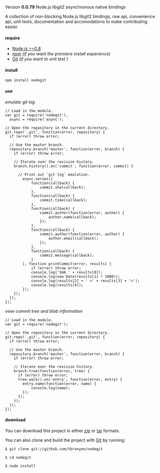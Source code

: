 Version **0.0.79** Node.js libgit2 asynchronous native bindings

A collection of non-blocking Node.js libgit2 bindings, raw api, convenience api, unit tests, documentation and accomodations to make contributing easier.

#### require

* [Node.js >=0.8](http://nodejs.org/)
* [npm](http://npmjs.org/) *(if you want the premiere install experience)*
* [Git](http://git-scm.com/) *(if you want to unit test )*  
  
#### install  

    npm install nodegit
  
  

#### use

*emulate git log*

    // Load in the module.
    var git = require('nodegit'),
      async = require('async');

    // Open the repository in the current directory.
    git.repo('.git', function(error, repository) {
      if (error) throw error;

      // Use the master branch.
      repository.branch('master', function(error, branch) {
        if (error) throw error;

        // Iterate over the revision history.
        branch.history().on('commit', function(error, commit) {

          // Print out `git log` emulation.
            async.series([
                function(callback) {
                    commit.sha(callback);
                },
                function(callback) {
                    commit.time(callback);
                },
                function(callback) {
                    commit.author(function(error, author) {
                        author.name(callback);
                    });
                },
                function(callback) {
                    commit.author(function(error, author) {
                        author.email(callback);
                    });
                },
                function(callback) {
                    commit.message(callback);
                }
            ], function printCommit(error, results) {
                if (error) throw error;
                console.log('SHA ' + results[0]);
                console.log(new Date(results[1] * 1000));
                console.log(results[2] + ' <' + results[3] + '>');
                console.log(results[4]);
            });
        });
      });
    });

*view commit tree and blob information*

    // Load in the module.
    var git = require('nodegit');

    // Open the repository in the current directory.
    git.repo('.git', function(error, repository) {
      if (error) throw error;

      // Use the master branch.
      repository.branch('master', function(error, branch) {
        if (error) throw error;

        // Iterate over the revision history.
        branch.tree(function(error, tree) {
          if (error) throw error;
          tree.walk().on('entry', function(error, entry) {
            entry.name(function(error, name) {
                console.log(name);
            });
          });
        });
      });
    });  
  

#### download

You can download this project in either [zip](http://github.com/tbranyen/nodegit/zipball/master) or [tar](http://github.com/tbranyen/nodegit/tarball/master) formats.

You can also clone and build the project with [Git](http://git-scm.com) by running:

    $ git clone git://github.com/tbranyen/nodegit

    $ cd nodegit

    $ node install
